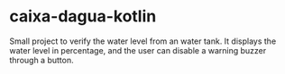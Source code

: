 # caixa-dagua-kotlin

Small project to verify the water level from an water tank. It displays the water level in percentage, and the user can disable a warning buzzer through a button. 
